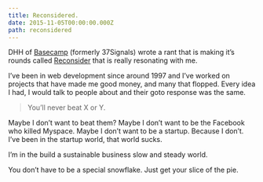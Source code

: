 ```yaml
---
title: Reconsidered.
date: 2015-11-05T00:00:00.000Z
path: reconsidered
---
```


DHH of [Basecamp](http://basecamp.com/) (formerly 37Signals) wrote a rant that is making it’s rounds called [Reconsider](https://medium.com/@dhh/reconsider-41adf356857f) that is really resonating with me.

I’ve been in web development since around 1997 and I’ve worked on projects that have made me good money, and many that flopped. Every idea I had, I would talk to people about and their goto response was the same.

> You’ll never beat X or Y.

Maybe I don’t want to beat them? Maybe I don’t want to be the Facebook who killed Myspace. Maybe I don’t want to be a startup. Because I don’t. I’ve been in the startup world, that world sucks.

I’m in the build a sustainable business slow and steady world.

You don’t have to be a special snowflake. Just get your slice of the pie.
